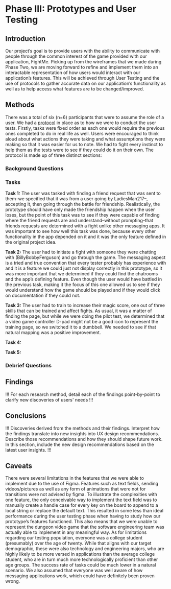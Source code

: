 # Phase III: Prototypes and User Testing

## Introduction

Our project’s goal is to provide users with the ability to communicate with people through the common interest of the game provided with our application, FightMe. Picking up from the wireframes that we made during Phase Two, we are moving forward to refine and implement them into an interactable representation of how users would interact with our application’s features. This will be achieved through User Testing and the use of protocols to gather accurate data on our application’s functionality as well as to help access what features are to be changed/improved.

## Methods

There was a total of six (n=6) participants that were to assume the role of a user. We had a [protocol](https://github.com/user-attachments/files/18191653/Fight.Me.Usability.Test.Protocol-1.pdf) in place as to how we were to conduct the user tests. Firstly, tasks were fixed order as each one would require the previous ones completed to do in real life as well. Users were encouraged to think aloud about what actions they were taking and what assumptions they were making so that it was easier for us to note. We had to fight every instinct to help them as the tests were to see if they could do it on their own. The protocol is made up of three distinct sections:

### Background Questions

### Tasks

**Task 1:** The user was tasked with finding a friend request that was sent to them–we specified that it was from a user going by LadiesMan217–, accepting it, then going through the battle for friendship. Realistically, the prototype should have only made the friendship happen when the user loses, but the point of this task was to see if they were capable of finding where the friend requests are and understand–without prompting–that friends requests are determined with a fight unlike other messaging apps. It was important to see how well this task was done, because every other functionality in the app depended on it and it was the only feature defined in the original project idea.

**Task 2:** The user had to initiate a fight with someone they were chatting with (BillyBobbyFerguson) and go through the game. The messaging aspect is a tried and true convention that every tester probably has experience with and it is a feature we could just not display correctly in this prototype, so it was more important that we determined if they could find the chatrooms and the app’s defining feature. Even though the user would have battled in the previous task, making it the focus of this one allowed us to see if they would understand how the game should be played and if they would click on documentation if they could not.

**Task 3:** The user had to train to increase their magic score, one out of three skills that can be trained and affect fights. As usual, it was a matter of finding the page, but while we were doing the pilot test, we determined that a video game controller D-pad might not be a good icon to represent the training page, so we switched it to a dumbbell. We needed to see if that natural mapping was a positive improvement.

**Task 4:**

**Task 5:**

### Debrief Questions

## Findings

!!! For each research method, detail each of the findings point-by-point to clarify new discoveries of users' needs !!!

## Conclusions

!!! Discoveries derived from the methods and their findings. Interpret how the findings translate into new insights into UX design recommendations. Describe those recommendations and how they should shape future work. In this section, include the new design recommendations based on the latest user insights. !!!

## Caveats

There were several limitations in the features that we were able to implement due to the use of Figma. Features such as text fields, sending videos/pictures as well as any form of animations that were not for transitions were not advised by figma. To illustrate the complexities with one feature, the only conceivable way to implement the text field was to manually create a handle case for every key on the board to append to a local string or replace the default text. This resulted in some less than ideal performance during the user testing phase when having to study how our prototype’s features functioned. This also means that we were unable to represent the dungeon video game that the software engineering team was actually able to implement in any meaningful way. As for limitations regarding our testing population, everyone was a college student (presumably) over the age of twenty. While that aligns with our target demographic, these were also technology and engineering majors, who are highly likely to be more versed in applications than the average college student, who are in turn much more technologically proficient than other age groups. The success rate of tasks could be much lower in a natural scenario. We also assumed that everyone was well aware of how messaging applications work, which could have definitely been proven wrong.
